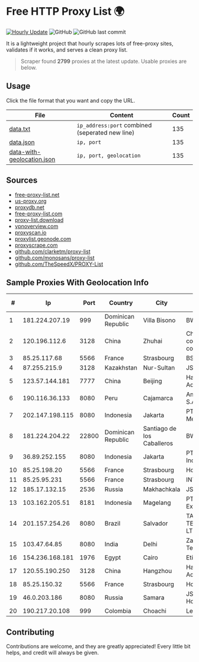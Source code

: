 
# Free HTTP Proxy List 🌍

[![Hourly Update](https://github.com/mertguvencli/http-proxy-list/actions/workflows/main.yml/badge.svg?branch=main)](https://github.com/mertguvencli/http-proxy-list/actions/workflows/main.yml)
![GitHub](https://img.shields.io/github/license/mertguvencli/http-proxy-list)
![GitHub last commit](https://img.shields.io/github/last-commit/mertguvencli/http-proxy-list)

It is a lightweight project that hourly scrapes lots of free-proxy sites, validates if it works, and serves a clean proxy list.


> Scraper found **2799** proxies at the latest update. Usable proxies are below.

## Usage

Click the file format that you want and copy the URL.


|File|Content|Count|
|----|-------|-----|
|[data.txt](https://raw.githubusercontent.com/mertguvencli/http-proxy-list/main/proxy-list/data.txt)|`ip_address:port` combined (seperated new line)|135|
|[data.json](https://raw.githubusercontent.com/mertguvencli/http-proxy-list/main/proxy-list/data.json)|`ip, port`|135|
|[data-with-geolocation.json](https://raw.githubusercontent.com/mertguvencli/http-proxy-list/main/proxy-list/data-with-geolocation.json)|`ip, port, geolocation`|135|

## Sources

* [free-proxy-list.net](https://free-proxy-list.net)
* [us-proxy.org](https://www.us-proxy.org)
* [proxydb.net](http://proxydb.net)
* [free-proxy-list.com](https://free-proxy-list.com/?page=&port=&type%5B%5D=http&type%5B%5D=https&up_time=0&search=Search)
* [proxy-list.download](https://www.proxy-list.download/HTTP)
* [vpnoverview.com](https://vpnoverview.com/privacy/anonymous-browsing/free-proxy-servers)
* [proxyscan.io](https://www.proxyscan.io)
* [proxylist.geonode.com](https://proxylist.geonode.com/api/proxy-list?limit=300&page=1&sort_by=lastChecked&sort_type=desc&protocols=http,https)
* [proxyscrape.com](https://api.proxyscrape.com/v2/?request=displayproxies&protocol=http&timeout=10000&country=all&ssl=all&anonymity=all)
* [github.com/clarketm/proxy-list](https://raw.githubusercontent.com/clarketm/proxy-list/master/proxy-list-raw.txt)
* [github.com/monosans/proxy-list](https://raw.githubusercontent.com/monosans/proxy-list/main/proxies/http.txt)
* [github.com/TheSpeedX/PROXY-List](https://raw.githubusercontent.com/TheSpeedX/PROXY-List/master/http.txt)


## Sample Proxies With Geolocation Info

|#|Ip|Port|Country|City|Internet Service Provider|
|-|--|----|-------|----|-------------------------|
|1|181.224.207.19|999|Dominican Republic|Villa Bisono|BW TELECOM|
|2|120.196.112.6|3128|China|Zhuhai|China Mobile communications corporation|
|3|85.25.117.68|5566|France|Strasbourg|BSB-SERVICE|
|4|87.255.215.9|3128|Kazakhstan|Nur-Sultan|JSC Transtelecom|
|5|123.57.144.181|7777|China|Beijing|Hangzhou Alibaba Advertising Co|
|6|190.116.36.133|8080|Peru|Cajamarca|America Movil Peru S.A.C.|
|7|202.147.198.115|8080|Indonesia|Jakarta|PT. MNC Kabel Mediacom|
|8|181.224.204.22|22800|Dominican Republic|Santiago de los Caballeros|BW TELECOM|
|9|36.89.252.155|8080|Indonesia|Jakarta|PT. Telekomunikasi Indonesia|
|10|85.25.198.20|5566|France|Strasbourg|Host Europe GmbH|
|11|85.25.95.231|5566|France|Strasbourg|INTERGENIA|
|12|185.17.132.15|2536|Russia|Makhachkala|JSC Elektrosvyaz|
|13|103.162.205.51|8181|Indonesia|Magelang|PT Jaringan Inti Exadata|
|14|201.157.254.26|8080|Brazil|Salvador|TASCOM TELECOMUNICAÔÔES LTDA|
|15|103.47.64.85|8080|India|Delhi|Zapbytes Technologies Pvt. Ltd|
|16|154.236.168.181|1976|Egypt|Cairo|Etisalat Misr|
|17|120.55.190.250|3128|China|Hangzhou|Hangzhou Alibaba Advertising Co|
|18|85.25.150.32|5566|France|Strasbourg|Host Europe GmbH|
|19|46.0.203.186|8080|Russia|Samara|JSC "ER-Telecom Holding"|
|20|190.217.20.108|999|Colombia|Choachi|Level 3 Colombia S.A|



## Contributing

Contributions are welcome, and they are greatly appreciated! Every
little bit helps, and credit will always be given.

